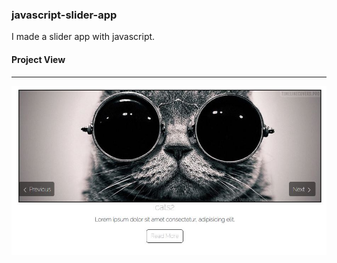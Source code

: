 ### javascript-slider-app

I made a slider app with javascript.

#### Project View
*** 
![Markdown](img/Capture.JPG)